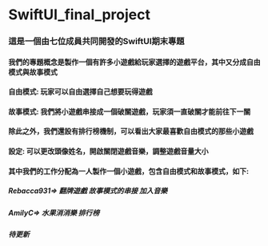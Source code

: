 # SwiftUI_final_project
### 這是一個由七位成員共同開發的SwiftUI期末專題
#### 我們的專題概念是製作一個有許多小遊戲給玩家選擇的遊戲平台，其中又分成自由模式與故事模式
#### 自由模式: 玩家可以自由選擇自己想要玩得遊戲
#### 故事模式: 我們將小遊戲串接成一個破關遊戲，玩家須一直破關才能前往下一關
#### 除此之外，我們還設有排行榜機制，可以看出大家最喜歡自由模式的那些小遊戲
#### 設定: 可以更改頭像姓名，開啟關閉遊戲音樂，調整遊戲音量大小
#### 其中我們的工作分配為一人製作一個小遊戲，包含自由模式和故事模式，如下: 
##### Rebacca931=> 翻牌遊戲 故事模式的串接 加入音樂
##### AmilyC=> 水果消消樂 排行榜
##### 待更新

